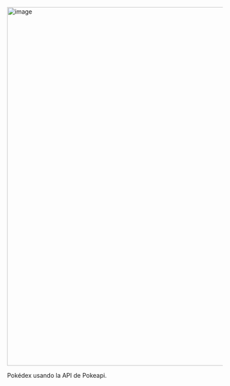 <img width="1465" height="837" alt="image" src="https://github.com/user-attachments/assets/c4bf7f38-5839-437c-aa43-132dd3d986c8" />

Pokédex usando la API de Pokeapi. 

